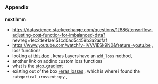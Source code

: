 



### Appendix

#### next hmm

* https://datascience.stackexchange.com/questions/12886/tensorflow-adjusting-cost-function-for-imbalanced-data?newreg=1ec2de91ae154cd0ad5c459b3a2adfaf
* https://www.youtube.com/watch?v=IVVVjBSk9N0&feature=youtu.be , loss functions 
* looking at [this doc](https://www.tensorflow.org/versions/r1.8/api_docs/python/tf/contrib/rnn/CompiledWrapper?hl=en) , keras Layers have an `add_loss` method,
* another [link](https://towardsdatascience.com/custom-tensorflow-loss-functions-for-advanced-machine-learning-f13cdd1d188a) on adding custom loss functions
* what is the [stop_gradient](https://stackoverflow.com/questions/51839496/tensorflow-keras-how-to-set-add-loss-in-keras-layer-with-stop-gradient#51975194) 
* existing out of the box [keras losses](https://keras.io/losses/) , which is where i found the `categorical_crossentropy` , 


